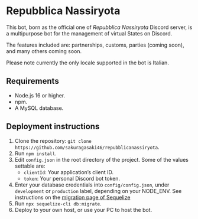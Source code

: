 # Repubblica Nassiryota

This bot, born as the official one of *Repubblica Nassiryota* Discord server, is a multipurpose bot for the management of virtual States on Discord.

The features included are: partnerships, customs, parties (coming soon), and many others coming soon.

Please note currently the only locale supported in the bot is Italian.

## Requirements

* Node.js 16 or higher.
* npm.
* A MySQL database.

## Deployment instructions

1. Clone the repository: `git clone https://github.com/sakuragasaki46/repubblicanassiryota`.
2. Run `npm install`.
3. Edit `config.json` in the root directory of the project. Some of the values settable are:
    * `clientId`: Your application’s client ID.
    * `token`: Your personal Discord bot token.
4. Enter your database credentials into `config/config.json`, under `development` or  `production` label, depending on your NODE_ENV.  See instructions on the [migration page of Sequelize](https://sequelize.org/docs/v6/other-topics/migrations/#configuration)
5. Run `npx sequelize-cli db:migrate`.
6. Deploy to your own host, or use your PC to host the bot.